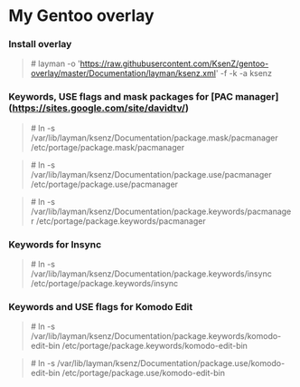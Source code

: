 My Gentoo overlay
==============

### Install overlay ###

> \# layman -o 'https://raw.githubusercontent.com/KsenZ/gentoo-overlay/master/Documentation/layman/ksenz.xml' -f -k -a ksenz

### Keywords, USE flags and mask packages for [PAC manager] (https://sites.google.com/site/davidtv/) ###

> \# ln -s /var/lib/layman/ksenz/Documentation/package.mask/pacmanager /etc/portage/package.mask/pacmanager

> \# ln -s /var/lib/layman/ksenz/Documentation/package.use/pacmanager /etc/portage/package.use/pacmanager

> \# ln -s /var/lib/layman/ksenz/Documentation/package.keywords/pacmanager /etc/portage/package.keywords/pacmanager

### Keywords for Insync

> \# ln -s /var/lib/layman/ksenz/Documentation/package.keywords/insync /etc/portage/package.keywords/insync

### Keywords and USE flags for Komodo Edit

> \# ln -s /var/lib/layman/ksenz/Documentation/package.keywords/komodo-edit-bin /etc/portage/package.keywords/komodo-edit-bin

> \# ln -s /var/lib/layman/ksenz/Documentation/package.use/komodo-edit-bin /etc/portage/package.use/komodo-edit-bin